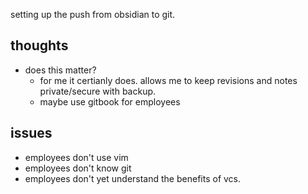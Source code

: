 setting up the push from obsidian to git. 

## thoughts
- does this matter?
  - for me it certianly does. allows me to keep revisions and notes private/secure with backup.
  - maybe use gitbook for employees   


## issues
- employees don't use vim
- employees don't know git
- employees don't yet understand the benefits of vcs. 
